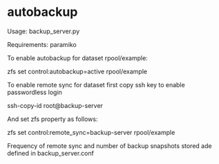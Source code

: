 # autobackup
Usage: backup_server.py

Requirements: paramiko

To enable autobackup for dataset rpool/example:

zfs set control:autobackup=active rpool/example

To enable remote sync for dataset first copy ssh key to enable passwordless login

ssh-copy-id root@backup-server

And set zfs property as follows:

zfs set control:remote_sync=backup-server rpool/example

Frequency of remote sync and number of backup snapshots stored ade defined in backup_server.conf

